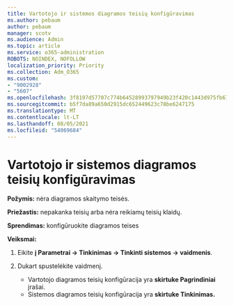 ```yaml
---
title: Vartotojo ir sistemos diagramos teisių konfigūravimas
ms.author: pebaum
author: pebaum
manager: scotv
ms.audience: Admin
ms.topic: article
ms.service: o365-administration
ROBOTS: NOINDEX, NOFOLLOW
localization_priority: Priority
ms.collection: Adm_O365
ms.custom:
- "9002928"
- "5607"
ms.openlocfilehash: 3f8197d57707c774b64528993797949b23f420c1443d975fb676e3cc43b40faf
ms.sourcegitcommit: b5f7da89a650d2915dc652449623c78be6247175
ms.translationtype: MT
ms.contentlocale: lt-LT
ms.lasthandoff: 08/05/2021
ms.locfileid: "54069684"
---
```

# <a name="configure-privilege-for-user-and-system-chart"></a>Vartotojo ir sistemos diagramos teisių konfigūravimas

**Požymis:** nėra diagramos skaitymo teisės.

**Priežastis:** nepakanka teisių arba nėra reikiamų teisių klaidų.

**Sprendimas:** konfigūruokite diagramos teises

**Veiksmai:**

1. Eikite **į Parametrai -> Tinkinimas -> Tinkinti sistemos -> vaidmenis**.

2. Dukart spustelėkite vaidmenį.

    - Vartotojo diagramos teisių konfigūracija yra **skirtuke Pagrindiniai** įrašai.
    - Sistemos diagramos teisių konfigūracija yra **skirtuke Tinkinimas.**
